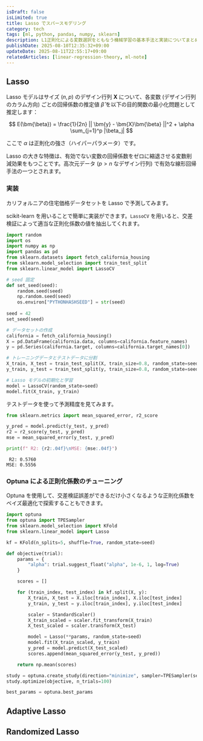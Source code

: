 ```yaml
---
isDraft: false
isLimited: true
title: Lasso でスパースモデリング
category: tech
tags: [ml, python, pandas, numpy, sklearn]
description: L1正則化による変数選択をともなう機械学習の基本手法と実装についてまとめます。
publishDate: 2025-08-10T12:35:32+09:00
updateDate: 2025-08-11T22:55:17+09:00
relatedArticles: [linear-regression-theory, ml-note]
---
```


## Lasso

Lasso モデルはサイズ $(n, p)$ のデザイン行列 $\bm{X}$ について、各変数 (デザイン行列のカラム方向) ごとの回帰係数の推定値 $\hat{\beta}$ を以下の目的関数の最小化問題として推定します：

$$
E(\bm{\beta}) = \frac{1}{2n} || \bm{y} - \bm{X}\bm{\beta} ||^2 + \alpha \sum_{j=1}^p |\beta_j|
$$

ここで $\alpha$ は正則化の強さ（ハイパーパラメータ）です。

Lasso の大きな特徴は、有効でない変数の回帰係数をゼロに縮退させる変数削減効果をもつことです。高次元データ ($p > n$ なデザイン行列) で有効な線形回帰手法の一つとされます。

### 実装


カリフォルニアの住宅価格データセットを Lasso で予測してみます。

scikit-learn を用いることで簡単に実装ができます。`LassoCV` を用いると、交差検証によって適当な正則化係数の値を抽出してくれます。

```py
import random
import os
import numpy as np
import pandas as pd
from sklearn.datasets import fetch_california_housing
from sklearn.model_selection import train_test_split
from sklearn.linear_model import LassoCV

# seed 固定
def set_seed(seed):
    random.seed(seed)
    np.random.seed(seed)
    os.environ["PYTHONHASHSEED"] = str(seed)
  
seed = 42
set_seed(seed)

# データセットの作成
california = fetch_california_housing()
X = pd.DataFrame(california.data, columns=california.feature_names)
y = pd.Series(california.target, columns=california.target_names[0])

# トレーニングデータとテストデータに分割
X_train, X_test = train_test_split(X, train_size=0.8, random_state=seed)
y_train, y_test = train_test_split(y, train_size=0.8, random_state=seed)

# Lasso モデルの初期化と学習
model = LassoCV(random_state=seed)
model.fit(X_train, y_train)
```

テストデータを使って予測精度を見てみます。

```py
from sklearn.metrics import mean_squared_error, r2_score

y_pred = model.predict(y_test, y_pred)
r2 = r2_score(y_test, y_pred)
mse = mean_squared_error(y_test, y_pred)

print(f" R2: {r2:.04f}\nMSE: {mse:.04f}")
```

```
 R2: 0.5760
MSE: 0.5556
```

### Optuna による正則化係数のチューニング

Optuna を使用して、交差検証誤差ができるだけ小さくなるような正則化係数をベイズ最適化で探索することもできます。

```py
import optuna
from optuna import TPESampler
from sklearn.model_selection import KFold
from sklearn.linear_model import Lasso

kf = KFold(n_splits=5, shuffle=True, random_state=seed)

def objective(trial):
    params = {
        "alpha": trial.suggest_float("alpha", 1e-6, 1, log=True)
    }

    scores = []

    for (train_index, test_index) in kf.split(X, y):
        X_train, X_test = X.iloc[train_index], X.iloc[test_index]
        y_train, y_test = y.iloc[train_index], y.iloc[test_index]

        scaler = StandardScaler()
        X_train_scaled = scaler.fit_transform(X_train)
        X_test_scaled = scaler.transform(X_test)

        model = Lasso(**params, random_state=seed)
        model.fit(X_train_scaled, y_train)
        y_pred = model.predict(X_test_scaled)
        scores.append(mean_squared_error(y_test, y_pred))

    return np.mean(scores)

study = optuna.create_study(direction="minimize", sampler=TPESampler(seed=seed))
study.optimize(objective, n_trials=100)

best_params = optuna.best_params
```

## Adaptive Lasso

## Randomized Lasso